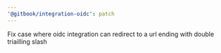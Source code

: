 ```yaml
---
'@gitbook/integration-oidc': patch
---
```


Fix case where oidc integration can redirect to a url ending with double triailling slash
